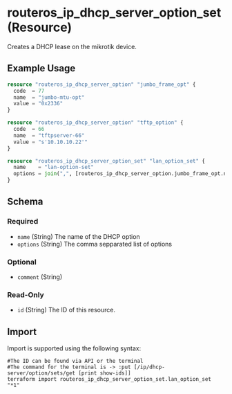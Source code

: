 # routeros_ip_dhcp_server_option_set (Resource)
Creates a DHCP lease on the mikrotik device.

## Example Usage
```terraform
resource "routeros_ip_dhcp_server_option" "jumbo_frame_opt" {
  code  = 77
  name  = "jumbo-mtu-opt"
  value = "0x2336"
}

resource "routeros_ip_dhcp_server_option" "tftp_option" {
  code  = 66
  name  = "tftpserver-66"
  value = "s'10.10.10.22'"
}

resource "routeros_ip_dhcp_server_option_set" "lan_option_set" {
  name    = "lan-option-set"
  options = join(",", [routeros_ip_dhcp_server_option.jumbo_frame_opt.name, routeros_ip_dhcp_server_option.tftp_option.name])
}
```

<!-- schema generated by tfplugindocs -->
## Schema

### Required

- `name` (String) The name of the DHCP option
- `options` (String) The comma sepparated list of options

### Optional

- `comment` (String)

### Read-Only

- `id` (String) The ID of this resource.

## Import
Import is supported using the following syntax:
```shell
#The ID can be found via API or the terminal
#The command for the terminal is -> :put [/ip/dhcp-server/option/sets/get [print show-ids]]
terraform import routeros_ip_dhcp_server_option_set.lan_option_set "*1"
```
